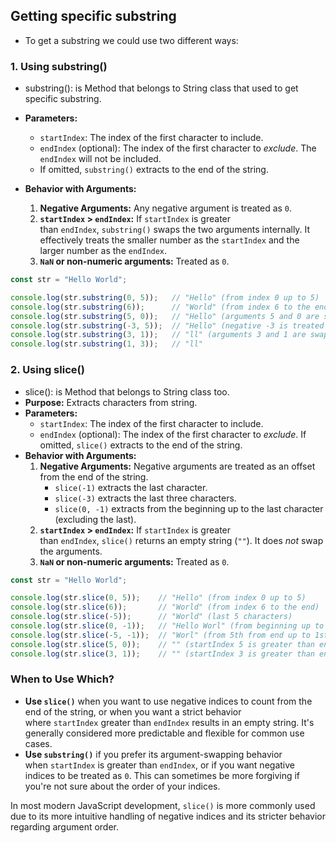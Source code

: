 ## Getting specific substring
- To get a substring we could use two different ways:

### 1. Using substring()
- substring(): is Method that belongs to String class that used to get specific substring.
- **Parameters:**
    - `startIndex`: The index of the first character to include.
    - `endIndex` (optional): The index of the first character to _exclude_. The `endIndex` will not be included.
    - If omitted, `substring()` extracts to the end of the string.

- **Behavior with Arguments:**
    1. **Negative Arguments:** Any negative argument is treated as `0`.
    2. **`startIndex` > `endIndex`:** If `startIndex` is greater than `endIndex`, `substring()` swaps the two arguments internally. It effectively treats the smaller number as the `startIndex` and the larger number as the `endIndex`.
    3. **`NaN` or non-numeric arguments:** Treated as `0`.

```JavaScript
const str = "Hello World";

console.log(str.substring(0, 5));   // "Hello" (from index 0 up to 5)
console.log(str.substring(6));      // "World" (from index 6 to the end)
console.log(str.substring(5, 0));   // "Hello" (arguments 5 and 0 are swapped internally to 0, 5)
console.log(str.substring(-3, 5));  // "Hello" (negative -3 is treated as 0, so 0, 5)
console.log(str.substring(3, 1));   // "ll" (arguments 3 and 1 are swapped internally to 1, 3)
console.log(str.substring(1, 3));   // "ll"
```

### 2. Using slice()
- slice(): is Method that belongs to String class too.
- **Purpose:** Extracts characters from string.
- **Parameters:**
    - `startIndex`: The index of the first character to include.
    - `endIndex` (optional): The index of the first character to _exclude_. If omitted, `slice()` extracts to the end of the string.
- **Behavior with Arguments:**
    1. **Negative Arguments:** Negative arguments are treated as an offset from the end of the string.
        - `slice(-1)` extracts the last character.
        - `slice(-3)` extracts the last three characters.
        - `slice(0, -1)` extracts from the beginning up to the last character (excluding the last).
    2. **`startIndex` > `endIndex`:** If `startIndex` is greater than `endIndex`, `slice()` returns an empty string (`""`). It does _not_ swap the arguments.
    3. **`NaN` or non-numeric arguments:** Treated as `0`.

```JavaScript
const str = "Hello World";

console.log(str.slice(0, 5));    // "Hello" (from index 0 up to 5)
console.log(str.slice(6));       // "World" (from index 6 to the end)
console.log(str.slice(-5));      // "World" (last 5 characters)
console.log(str.slice(0, -1));   // "Hello Worl" (from beginning up to the second to last character)
console.log(str.slice(-5, -1));  // "Worl" (from 5th from end up to 1st from end)
console.log(str.slice(5, 0));    // "" (startIndex 5 is greater than endIndex 0)
console.log(str.slice(3, 1));    // "" (startIndex 3 is greater than endIndex 1)
```

### When to Use Which?

- **Use `slice()`** when you want to use negative indices to count from the end of the string, or when you want a strict behavior where `startIndex` greater than `endIndex` results in an empty string. It's generally considered more predictable and flexible for common use cases.
- **Use `substring()`** if you prefer its argument-swapping behavior when `startIndex` is greater than `endIndex`, or if you want negative indices to be treated as `0`. This can sometimes be more forgiving if you're not sure about the order of your indices.

In most modern JavaScript development, `slice()` is more commonly used due to its more intuitive handling of negative indices and its stricter behavior regarding argument order.
